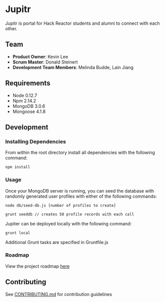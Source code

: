 # Jupitr

Jupitr is portal for Hack Reactor students and alumni to connect with each other.

## Team

  - __Product Owner__: Kevin Lee
  - __Scrum Master__: Donald Steinert
  - __Development Team Members__: Melinda Budde, Lain Jiang

## Requirements

- Node 0.12.7
- Npm 2.14.2
- MongoDB 3.0.6
- Mongoose 4.1.8

## Development

### Installing Dependencies

From within the root directory install all dependencies with the following command:

```
npm install
```

### Usage

Once your MongoDB server is running, you can seed the database with randomly generated user profiles with either of the following commands:

```
node db/seed-db.js [number of profiles to create]
```
```
grunt seeddb // creates 50 profile records with each call
```

Jupiter can be deployed locally with the following command:

```
grunt local
```

Additional Grunt tasks are specified in Gruntfile.js

### Roadmap

View the project roadmap [here](https://github.com/Jupitr/Jupitr/issues)

## Contributing

See [CONTRIBUTING.md](CONTRIBUTING.md) for contribution guidelines
